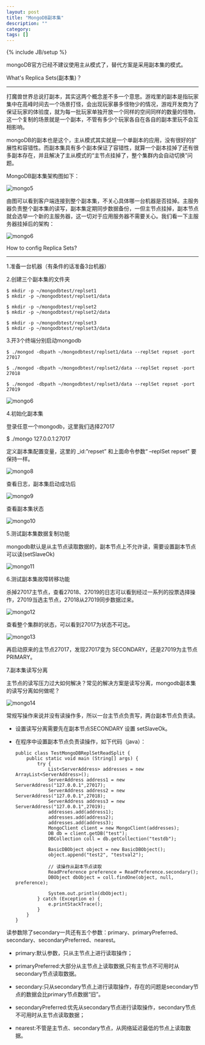 ```yaml
---
layout: post
title: "MongoDB副本集"
description: ""
category: 
tags: []
---
```

{% include JB/setup %}

mongoDB官方已经不建议使用主从模式了，替代方案是采用副本集的模式。

What's Replica Sets(副本集)？

-----------
打魔兽世界总说打副本，其实这两个概念差不多一个意思。游戏里的副本是指玩家集中在高峰时间去一个场景打怪，会出现玩家暴多怪物少的情况，游戏开发商为了保证玩家的体验度，就为每一批玩家单独开放一个同样的空间同样的数量的怪物，这一个复制的场景就是一个副本，不管有多少个玩家各自在各自的副本里玩不会互相影响。 

mongoDB的副本也是这个，主从模式其实就是一个单副本的应用，没有很好的扩展性和容错性。而副本集具有多个副本保证了容错性，就算一个副本挂掉了还有很多副本存在，并且解决了主从模式的“主节点挂掉了，整个集群内会自动切换”问题。

MongoDB副本集架构图如下：

![mongo5](https://github.com/yuzujin/yuzujin.github.com/blob/master/images/mongo5.jpg?raw=true "Title")

由图可以看到客户端连接到整个副本集，不关心具体哪一台机器是否挂掉。主服务器负责整个副本集的读写，副本集定期同步数据备份，一但主节点挂掉，副本节点就会选举一个新的主服务器，这一切对于应用服务器不需要关心。我们看一下主服务器挂掉后的架构：

![mongo6](https://github.com/yuzujin/yuzujin.github.com/blob/master/images/mongo6.jpg?raw=true "Title")

How to config Replica Sets?

----------

1.准备一台机器（有条件的话准备3台机器）

2.创建三个副本集的文件夹
    
    $ mkdir -p ~/mongodbtest/replset1
	$ mkdir -p ~/mongodbtest/replset1/data
	    
	$ mkdir -p ~/mongodbtest/replset2
	$ mkdir -p ~/mongodbtest/replset2/data
	    
	$ mkdir -p ~/mongodbtest/replset3
	$ mkdir -p ~/mongodbtest/replset3/data
	    
3.开3个终端分别启动mongodb

    $ ./mongod -dbpath ~/mongodbtest/replset1/data --replSet repset -port 27017
		
    $ ./mongod -dbpath ~/mongodbtest/replset2/data --replSet repset -port 27018
		
    $ ./mongod -dbpath ~/mongodbtest/replset3/data --replSet repset -port 27019
		
![mongo6](https://github.com/yuzujin/yuzujin.github.com/blob/master/images/mongo7.png?raw=true "Title")
		
4.初始化副本集

  登录任意一个mongodb，这里我们选择27017
   
  $ ./mongo 127.0.0.1:27017
   
  定义副本集配置变量，这里的 _id:”repset” 和上面命令参数“ –replSet repset” 要保持一样。
   
  ![mongo8](https://github.com/yuzujin/yuzujin.github.com/blob/master/images/mongo8.png?raw=true "Title")
    
  查看日志，副本集启动成功后
   
  ![mongo9](https://github.com/yuzujin/yuzujin.github.com/blob/master/images/mongo9.png?raw=true "Title")
   
  查看副本集状态
   
  ![mongo10](https://github.com/yuzujin/yuzujin.github.com/blob/master/images/mongo10.png?raw=true "Title")
   
5.测试副本集数据复制功能

  mongodb默认是从主节点读取数据的，副本节点上不允许读，需要设置副本节点可以读(setSlaveOk)

  ![mongo11](https://github.com/yuzujin/yuzujin.github.com/blob/master/images/mongo11.png?raw=true "Title")

6.测试副本集故障转移功能

  杀掉27017主节点，查看27018、27019的日志可以看到经过一系列的投票选择操作，27019当选主节点，27018从27019同步数据过来。

  ![mongo12](https://github.com/yuzujin/yuzujin.github.com/blob/master/images/mongo12.png?raw=true "Title")
  
  查看整个集群的状态，可以看到27017为状态不可达。
  
  ![mongo13](https://github.com/yuzujin/yuzujin.github.com/blob/master/images/mongo13.png?raw=true "Title")
  

  再启动原来的主节点27017，发现27017变为 SECONDARY，还是27019为主节点 PRIMARY。

7.副本集读写分离

  主节点的读写压力过大如何解决？常见的解决方案是读写分离，mongodb副本集的读写分离如何做呢？
   
  ![mongo14](https://github.com/yuzujin/yuzujin.github.com/blob/master/images/mongo14.jpg?raw=true "Title")
    
  常规写操作来说并没有读操作多，所以一台主节点负责写，两台副本节点负责读。
   

  - 设置读写分离需要先在副本节点SECONDARY 设置 setSlaveOk。

  - 在程序中设置副本节点负责读操作，如下代码（java）：
      
      
        public class TestMongoDBReplSetReadSplit {
            public static void main (String[] args) {
                try {
                    List<ServerAddress> addresses = new ArrayList<ServerAddress>();
                    ServerAddress address1 = new ServerAddress("127.0.0.1",27017);
                    ServerAddress address2 = new ServerAddress("127.0.0.1",27018);
                    ServerAddress address3 = new ServerAddress("127.0.0.1",27019);
                    addresses.add(address1);
                    addresses.add(address2);
                    addresses.add(address3);
                    MongoClient client = new MongoClient(addresses);
                    DB db = client.getDB("test");
                    DBCollection coll = db.getCollection("testdb");
                     
                    BasicDBObject object = new BasicDBObject();
                    object.append("test2", "testval2");
                     
                    // 读操作从副本节点读取
                    ReadPreference preference = ReadPreference.secondary();
                    DBObject dbObject = coll.findOne(object, null, preference);
                     
                    System.out.println(dbObject);
                } catch (Exception e) {
                    e.printStackTrace();
                }
            }
        }

   读参数除了secondary一共还有五个参数：primary、primaryPreferred、secondary、secondaryPreferred、nearest。
     
     
   - primary:默认参数，只从主节点上进行读取操作；

   - primaryPreferred:大部分从主节点上读取数据,只有主节点不可用时从secondary节点读取数据。

   - secondary:只从secondary节点上进行读取操作，存在的问题是secondary节点的数据会比primary节点数据“旧”。

   - secondaryPreferred:优先从secondary节点进行读取操作，secondary节点不可用时从主节点读取数据；

   - nearest:不管是主节点、secondary节点，从网络延迟最低的节点上读取数据。
  
